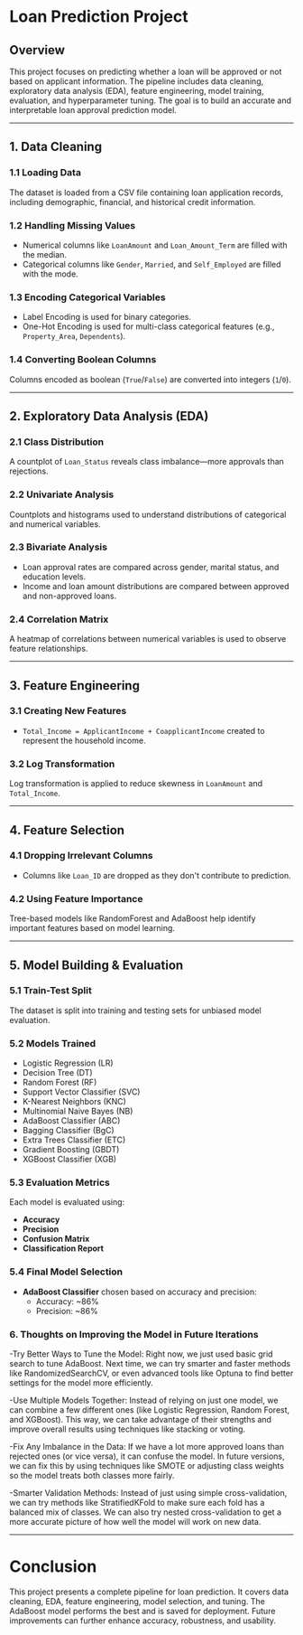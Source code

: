 #  Loan Prediction Project

##  Overview
This project focuses on predicting whether a loan will be approved or not based on applicant information. The pipeline includes data cleaning, exploratory data analysis (EDA), feature engineering, model training, evaluation, and hyperparameter tuning. The goal is to build an accurate and interpretable loan approval prediction model.

---

## 1. Data Cleaning

### 1.1 Loading Data
The dataset is loaded from a CSV file containing loan application records, including demographic, financial, and historical credit information.

### 1.2 Handling Missing Values
- Numerical columns like `LoanAmount` and `Loan_Amount_Term` are filled with the median.
- Categorical columns like `Gender`, `Married`, and `Self_Employed` are filled with the mode.

### 1.3 Encoding Categorical Variables
- Label Encoding is used for binary categories.
- One-Hot Encoding is used for multi-class categorical features (e.g., `Property_Area`, `Dependents`).

### 1.4 Converting Boolean Columns
Columns encoded as boolean (`True`/`False`) are converted into integers (`1`/`0`).

---

## 2. Exploratory Data Analysis (EDA)

### 2.1 Class Distribution
A countplot of `Loan_Status` reveals class imbalance—more approvals than rejections.

### 2.2 Univariate Analysis
Countplots and histograms used to understand distributions of categorical and numerical variables.

### 2.3 Bivariate Analysis
- Loan approval rates are compared across gender, marital status, and education levels.
- Income and loan amount distributions are compared between approved and non-approved loans.

### 2.4 Correlation Matrix
A heatmap of correlations between numerical variables is used to observe feature relationships.

---

## 3. Feature Engineering

### 3.1 Creating New Features
- `Total_Income = ApplicantIncome + CoapplicantIncome` created to represent the household income.

### 3.2 Log Transformation
Log transformation is applied to reduce skewness in `LoanAmount` and `Total_Income`.

---

## 4. Feature Selection

### 4.1 Dropping Irrelevant Columns
- Columns like `Loan_ID` are dropped as they don't contribute to prediction.

### 4.2 Using Feature Importance
Tree-based models like RandomForest and AdaBoost help identify important features based on model learning.

---

## 5. Model Building & Evaluation

### 5.1 Train-Test Split
The dataset is split into training and testing sets for unbiased model evaluation.

### 5.2 Models Trained
- Logistic Regression (LR)
- Decision Tree (DT)
- Random Forest (RF)
- Support Vector Classifier (SVC)
- K-Nearest Neighbors (KNC)
- Multinomial Naive Bayes (NB)
- AdaBoost Classifier (ABC)
- Bagging Classifier (BgC)
- Extra Trees Classifier (ETC)
- Gradient Boosting (GBDT)
- XGBoost Classifier (XGB)

### 5.3 Evaluation Metrics
Each model is evaluated using:
- **Accuracy**
- **Precision**
- **Confusion Matrix**
- **Classification Report**

### 5.4 Final Model Selection
- **AdaBoost Classifier** chosen based on accuracy and precision:
  - Accuracy: ~86%
  - Precision: ~86%
### 6. Thoughts on Improving the Model in Future Iterations
 -Try Better Ways to Tune the Model: 
 Right now, we just used basic grid search to tune AdaBoost. Next time, we can try smarter and faster methods like RandomizedSearchCV, or even advanced tools like Optuna to find better   settings for the model more efficiently.

 -Use Multiple Models Together: 
 Instead of relying on just one model, we can combine a few different ones (like Logistic Regression, Random Forest, and XGBoost). This way, we can take advantage of their strengths and  improve overall results using techniques like stacking or voting.

 -Fix Any Imbalance in the Data: 
 If we have a lot more approved loans than rejected ones (or vice versa), it can confuse the model. In future versions, we can fix this by using techniques like SMOTE or adjusting        class weights so the model treats both classes more fairly.

 -Smarter Validation Methods: 
 Instead of just using simple cross-validation, we can try methods like StratifiedKFold to make sure each fold has a balanced mix of classes. We can also try nested cross-validation to   get a more accurate picture of how well the model will work on new data.



---
# Conclusion
This project presents a complete pipeline for loan prediction. It covers data cleaning, EDA, feature engineering, model selection, and tuning. The AdaBoost model performs the best and is saved for deployment. Future improvements can further enhance accuracy, robustness, and usability.
